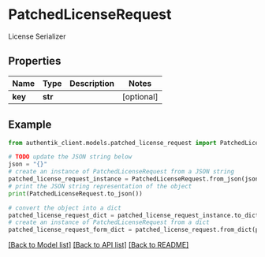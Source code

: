# PatchedLicenseRequest

License Serializer

## Properties

Name | Type | Description | Notes
------------ | ------------- | ------------- | -------------
**key** | **str** |  | [optional] 

## Example

```python
from authentik_client.models.patched_license_request import PatchedLicenseRequest

# TODO update the JSON string below
json = "{}"
# create an instance of PatchedLicenseRequest from a JSON string
patched_license_request_instance = PatchedLicenseRequest.from_json(json)
# print the JSON string representation of the object
print(PatchedLicenseRequest.to_json())

# convert the object into a dict
patched_license_request_dict = patched_license_request_instance.to_dict()
# create an instance of PatchedLicenseRequest from a dict
patched_license_request_form_dict = patched_license_request.from_dict(patched_license_request_dict)
```
[[Back to Model list]](../README.md#documentation-for-models) [[Back to API list]](../README.md#documentation-for-api-endpoints) [[Back to README]](../README.md)


